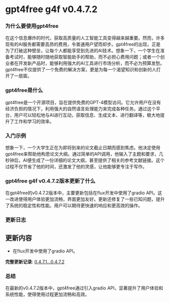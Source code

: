 # gpt4free g4f v0.4.7.2
### 为什么要使用gpt4free

在这个信息爆炸的时代，获取高质量的人工智能工具变得越来越重要。然而，许多现有的AI服务都需要高昂的费用，令普通用户望而却步。gpt4free的出现，正是为了打破这种壁垒，让每个人都能享受到先进的AI技术。想象一下，一个学生在准备考试时，能够随时随地获取智能助手的帮助，而不必担心费用问题；或者一个创业者在开发新产品时，能够利用强大的AI工具进行市场分析，而不必为预算发愁。gpt4free不仅提供了一个免费的解决方案，更是为每一个渴望知识和创新的人打开了一扇窗。

### gpt4free是什么

gpt4free是一个开源项目，旨在提供免费的GPT-4模型访问。它允许用户在没有经济负担的情况下，利用强大的自然语言处理能力来完成各种任务。通过这个平台，用户可以轻松地与AI进行互动，获取信息、生成文本、进行翻译等，极大地提升了工作和学习的效率。

### 入门示例

想象一下，一个大学生正在为即将到来的论文截止日期而感到焦虑。他决定使用gpt4free来帮助他构思论文大纲。通过简单的API调用，他输入了主题和要求，几秒钟后，AI便生成了一份详细的论文大纲，甚至提供了相关的参考文献链接。这个过程不仅节省了他的时间，还激发了他的灵感，让他能够更专注于写作。

### gpt4free g4f v0.4.7.2版本更新了什么

在gpt4free的v0.4.7.2版本中，主要更新包括在flux开发中使用了gradio API。这一改进使得用户体验更加流畅，界面更加友好。更新还修复了一些已知问题，提升了系统的稳定性和性能。用户可以期待更快速的响应和更高效的操作。

### 更新日志

## 更新内容
- 在flux开发中使用了gradio API。

**完整更新记录**: [0.4.7.1...0.4.7.2](https://github.com/xtekky/gpt4free/compare/0.4.7.1...0.4.7.2)

### 总结

在最新的v0.4.7.2版本中，gpt4free通过引入gradio API，显著提升了用户体验和系统性能，使得使用过程更加流畅和高效。